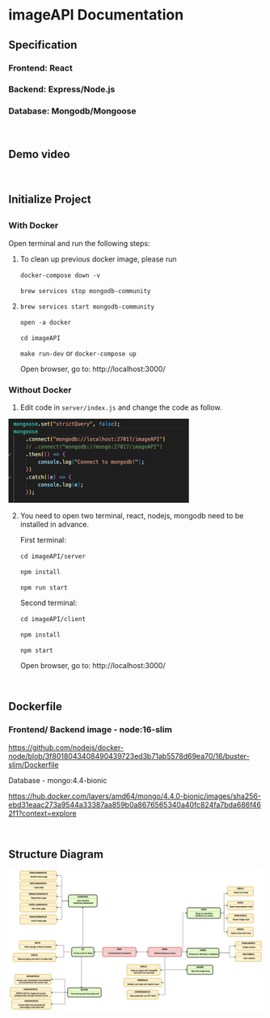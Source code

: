 # imageAPI Documentation

<h2>Specification </h2>
<h3>Frontend: React</h3>
<h3>Backend: Express/Node.js</h3>
<h3>Database: Mongodb/Mongoose </h3>
<br/>

<h2>Demo video</h2>



<br/>


<h2>Initialize Project<h2>
<h3>With Docker</h3>
Open terminal and run the following steps:

1. To clean up previous docker image, please run

    `docker-compose down -v`


    `brew services stop mongodb-community`
2.
    `brew services start mongodb-community`

    `open -a docker`

    `cd imageAPI`

    `make run-dev` or `docker-compose up`

    Open browser, go to: http://localhost:3000/

<h3>Without Docker</h3>

1. Edit code in `server/index.js` and change the code as follow.

![Alt text](Screen%20Shot%202023-02-07%20at%2014.46.57.png)

2. You need to open two terminal, react, nodejs, mongodb need to be installed in advance.

    First terminal:

    `cd imageAPI/server`

    `npm install`

    `npm run start`

    Second terminal:

    `cd imageAPI/client`

    `npm install`

    `npm start`

    Open browser, go to: http://localhost:3000/

<br/>

<h2>Dockerfile</h2>

<h3>Frontend/ Backend image - node:16-slim</h3>

https://github.com/nodejs/docker-node/blob/3f8018043408490439723ed3b71ab5578d69ea70/16/buster-slim/Dockerfile

Database - mongo:4.4-bionic

https://hub.docker.com/layers/amd64/mongo/4.4.0-bionic/images/sha256-ebd31eaac273a9544a33387aa859b0a8676565340a40fc824fa7bda686f462f1?context=explore

<br/>

<h2>Structure Diagram</h2>

![Alt text](imageAPI.png)
